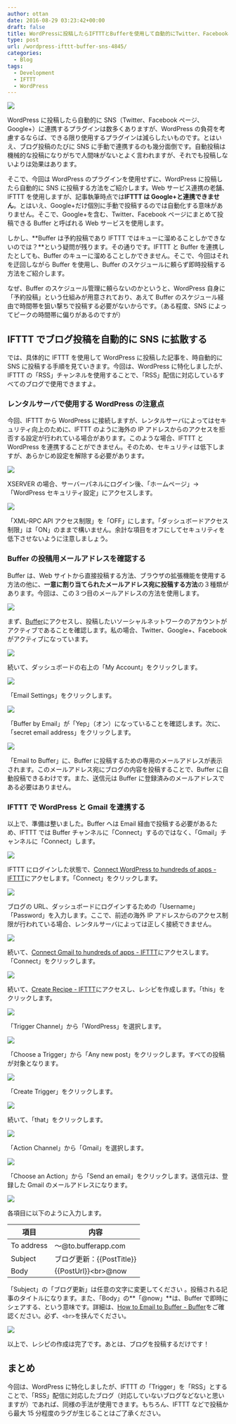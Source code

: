 ```yaml
---
author: ottan
date: 2016-08-29 03:23:42+00:00
draft: false
title: WordPressに投稿したらIFTTTとBufferを使用して自動的にTwitter、Facebookページ、Google+に投稿する方法
type: post
url: /wordpress-ifttt-buffer-sns-4845/
categories:
  - Blog
tags:
  - Development
  - IFTTT
  - WordPress
---
```


![](/images/2016/08/160829-57c3a37769de1.jpg)

WordPress に投稿したら自動的に SNS（Twitter、Facebook ページ、Google+）に連携するプラグインは数多くありますが、WordPress の負荷を考慮するならば、できる限り使用するプラグインは減らしたいものです。とはいえ、ブログ投稿のたびに SNS に手動で連携するのも幾分面倒です。自動投稿は機械的な投稿になりがちで人間味がないとよく言われますが、それでも投稿しないよりは効果はあります。

そこで、今回は WordPress のプラグインを使用せずに、WordPress に投稿したら自動的に SNS に投稿する方法をご紹介します。Web サービス連携の老舗、IFTTT を使用しますが、記事執筆時点では**IFTTT は Google+と連携できません**。とはいえ、Google+だけ個別に手動で投稿するのでは自動化する意味がありません。そこで、Google+を含む、Twitter、Facebook ページにまとめて投稿できる Buffer と呼ばれる Web サービスを使用します。

しかし、**Buffer は予約投稿であり IFTTT ではキューに溜めることしかできないのでは？**という疑問が残ります。その通りです。IFTTT と Buffer を連携したとしても、Buffer のキューに溜めることしかできません。そこで、今回はそれを迂回しながら Buffer を使用し、Buffer のスケジュールに頼らず即時投稿する方法をご紹介します。

なぜ、Buffer のスケジュール管理に頼らないのかというと、WordPress 自身に「予約投稿」という仕組みが用意されており、あえて Buffer のスケジュール経由で時間帯を狙い撃ちで投稿する必要がないからです。（ある程度、SNS によってピークの時間帯に偏りがあるのですが）

## IFTTT でブログ投稿を自動的に SNS に拡散する

では、具体的に IFTTT を使用して WordPress に投稿した記事を、時自動的に SNS に投稿する手順を見ていきます。今回は、WordPress に特化しましたが、IFTTT の「RSS」チャンネルを使用することで、「RSS」配信に対応しているすべてのブログで使用できますよ。

### レンタルサーバで使用する WordPress の注意点

今回、IFTTT から WordPress に接続しますが、レンタルサーバによってはセキュリティ向上のために、IFTTT のように海外の IP アドレスからのアクセスを拒否する設定が行われている場合があります。このような場合、IFTTT と WordPress を連携することができません。そのため、セキュリティは低下しますが、あらかじめ設定を解除する必要があります。

![](/images/2016/08/160829-57c3a37fc2846.png)

XSERVER の場合、サーバーパネルにログイン後、「ホームページ」→「WordPress セキュリティ設定」にアクセスします。

![](/images/2016/08/160829-57c3a38477178.png)

「XML-RPC API アクセス制限」を「OFF」にします。「ダッシュボードアクセス制限」は「ON」のままで構いません。余計な項目をオフにしてセキュリティを低下させないように注意しましょう。

### Buffer の投稿用メールアドレスを確認する

Buffer は、Web サイトから直接投稿する方法、ブラウザの拡張機能を使用する方法の他に、**一意に割り当てられたメールアドレス宛に投稿する方法**の３種類があります。今回は、この３つ目のメールアドレスの方法を使用します。

![](/images/2016/08/160829-57c3a389283fb.png)

まず、[Buffer](https://buffer.com/)にアクセスし、投稿したいソーシャルネットワークのアカウントがアクティブであることを確認します。私の場合、Twitter、Google+、Facebook がアクティブになっています。

![](/images/2016/08/160829-57c3a38e268ef.png)

続いて、ダッシュボードの右上の「My Account」をクリックします。

![](/images/2016/08/160829-57c3a394b9cad.png)

「Email Settings」をクリックします。

![](/images/2016/08/160829-57c3a3995e416.png)

「Buffer by Email」が「Yep」（オン）になっていることを確認します。次に、「secret email address」をクリックします。

![](/images/2016/08/160829-57c3a7c50e501.png)

「Email to Buffer」に、Buffer に投稿するための専用のメールアドレスが表示されます。このメールアドレス宛にブログの内容を投稿することで、Buffer に自動投稿できるわけです。また、送信元は Buffer に登録済みのメールアドレスである必要はありません。

### IFTTT で WordPress と Gmail を連携する

以上で、準備は整いました。Buffer へは Email 経由で投稿する必要があるため、IFTTT では Buffer チャンネルに「Connect」するのではなく、「Gmail」チャンネルに「Connect」します。

![](/images/2016/08/160829-57c3a3a335835.png)

IFTTT にログインした状態で、[Connect WordPress to hundreds of apps - IFTTT](https://ifttt.com/wordpress)にアクセします。「Connect」をクリックします。

![](/images/2016/08/160829-57c3a3a97adea.png)

ブログの URL、ダッシュボードにログインするための「Username」「Password」を入力します。ここで、前述の海外 IP アドレスからのアクセス制限が行われている場合、レンタルサーバによっては正しく接続できません。

![](/images/2016/08/160829-57c3a3b05f0f7.png)

続いて、[Connect Gmail to hundreds of apps - IFTTT](https://ifttt.com/gmail)にアクセスします。「Connect」をクリックします。

![](/images/2016/08/160829-57c3a3b5d387b.png)

続いて、[Create Recipe - IFTTT](https://ifttt.com/myrecipes/personal/new)にアクセスし、レシピを作成します。「this」をクリックします。

![](/images/2016/08/160829-57c3a3bd6ad1b.png)

「Trigger Channel」から「WordPress」を選択します。

![](/images/2016/08/160829-57c3a3c75983c.png)

「Choose a Trigger」から「Any new post」をクリックします。すべての投稿が対象となります。

![](/images/2016/08/160829-57c3a3cd590bd.png)

「Create Trigger」をクリックします。

![](/images/2016/08/160829-57c3a3d2e726b.png)

続いて、「that」をクリックします。

![](/images/2016/08/160829-57c3a3d961a05.png)

「Action Channel」から「Gmail」を選択します。

![](/images/2016/08/160829-57c3a3dee3483.png)

「Choose an Action」から「Send an email」をクリックします。送信元は、登録した Gmail のメールアドレスになります。

![](/images/2016/08/160829-57c3a3e4d4691.png)

各項目に以下のように入力します。

| 項目       | 内容                      |
| ---------- | ------------------------- |
| To address | 〜@to.bufferapp.com       |
| Subject    | ブログ更新：{{PostTitle}} |
| Body       | {{PostUrl}}&lt;br&gt;@now |

「Subject」の「ブログ更新」は任意の文字に変更してください
。投稿される記事のタイトルになります。また、「Body」の**「@now」**は、Buffer で即時にシェアする、という意味です。詳細は、[How to Email to Buffer - Buffer](https://buffer.com/guides/email)をご確認ください。必ず、`<br>`を挟んでください。

![](/images/2016/08/160829-57c3a3ea34835.png)

以上で、レシピの作成は完了です。あとは、ブログを投稿するだけです！

## まとめ

今回は、WordPress に特化しましたが、IFTTT の「Trigger」を「RSS」とすることで、「RSS」配信に対応したブログ（対応していないブログなどないと思いますが）であれば、同様の手法が使用できます。もちろん、IFTTT などで投稿から最大 15 分程度のラグが生じることはご了承ください。
